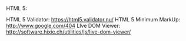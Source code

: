 HTML 5:

HTML 5 Validator: https://html5.validator.nu/
HTML 5 Minimum MarkUp: http://www.google.com/404
LIve DOM Viewer: http://software.hixie.ch/utilities/js/live-dom-viewer/
